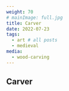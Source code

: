 ```yaml
---
weight: 70
# mainImage: full.jpg
title: Carver
date: 2022-07-23
tags:
  - art # all posts
  - medieval
media:
  - wood-carving
---
```


## Carver
